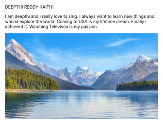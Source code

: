DEEPTHI REDDY KAITHI

I am deepthi and i really love to sing. I always want to learn new things and wanna explore the world. Coming to USA is my lifetime dream. Finally i achieved it. Watching Televison is my passion. 

![I Love Nature](./image_webapps.jpg)
